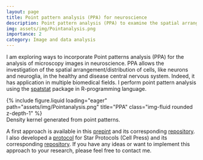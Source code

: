 ```yaml
---
layout: page
title: Point pattern analysis (PPA) for neuroscience
description: Point pattern analysis (PPA) to examine the spatial arrangement/distribution of cells. 
img: assets/img/Pointanalysis.png
importance: 2
category: Image and data analysis
---
```


I am exploring ways to incorporate Point patterns analysis (PPA) for the analysis of microscopy images in neuroscience. PPA allows the investigation of the spatial arrangement/distribution of cells, like neurons and neuroglia, in the healthy and disease central nervous system. Indeed, it has application in multiple biomedical fields. I perform point pattern analysis using the [spatstat](https://spatstat.org/download.html) package in R-programming language. 

<div class="row">
    <div class="col-sm mt-3 mt-md-0">
        {% include figure.liquid loading="eager" path="assets/img/Pointanalysis.png" title="PPA" class="img-fluid rounded z-depth-1" %}
    </div>
</div>
<div class="caption">
    Density kernel generated from point patterns.
</div>


A first approach is available in this [prepint](https://www.biorxiv.org/content/10.1101/2023.10.04.560910v1) and its corresponding [repository](https://github.com/daniel-manrique/Stroke_GlialScar_PPA-TDA). I also developed a [protocol](https://www.sciencedirect.com/science/article/pii/S2666166724001540) for Star Protocols (Cell Press) and its corresponding [repository](https://github.com/daniel-manrique/StarProtocol_PPA). If you have any ideas or want to implement this approach to your research, please feel free to contact me.

